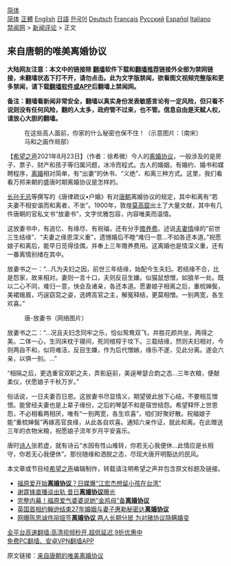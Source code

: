  <!-- 面包屑导航 --> <div class="breadcrumb"><!-- GTranslate: https://gtranslate.io/ -->  <div class="switcher notranslate">  <div class="selected">  <a href="#" onclick="return false;"> 简体</a>  </div>  <div class="option">  <a href="https://www.bannedbook.org" onclick="doGTranslate('zh-CN|zh-CN');jQuery('div.switcher div.selected a').html(jQuery(this).html());return false;" title="简体中文" class="nturl selected"> 简体</a>  <a href="https://www.bannedbook.org/zh-tw/" onclick="doGTranslate('zh-CN|zh-TW');jQuery('div.switcher div.selected a').html(jQuery(this).html());return false;" title="繁體中文" class="nturl"> 正體</a>  <a href="https://www.bannedbook.org/en/" onclick="doGTranslate('zh-CN|en');jQuery('div.switcher div.selected a').html(jQuery(this).html());return false;" title="English" class="nturl"> English</a>  <a href="https://www.bannedbook.org/ja/" onclick="doGTranslate('zh-CN|ja');jQuery('div.switcher div.selected a').html(jQuery(this).html());return false;" title="日本語" class="nturl"> 日語</a>  <a href="https://www.bannedbook.org/ko/" onclick="doGTranslate('zh-CN|ko');jQuery('div.switcher div.selected a').html(jQuery(this).html());return false;" title="한국어" class="nturl"> 한국어</a>  <a href="https://www.bannedbook.org/de/" onclick="doGTranslate('zh-CN|de');jQuery('div.switcher div.selected a').html(jQuery(this).html());return false;" title="Deutsch" class="nturl"> Deutsch</a>  <a href="https://www.bannedbook.org/fr/" onclick="doGTranslate('zh-CN|fr');jQuery('div.switcher div.selected a').html(jQuery(this).html());return false;" title="Français" class="nturl"> Français</a>  <a href="https://www.bannedbook.org/ru/" onclick="doGTranslate('zh-CN|ru');jQuery('div.switcher div.selected a').html(jQuery(this).html());return false;" title="Русский" class="nturl"> Русский</a>  <a href="https://www.bannedbook.org/es/" onclick="doGTranslate('zh-CN|es');jQuery('div.switcher div.selected a').html(jQuery(this).html());return false;" title="Español" class="nturl"> Español</a>  <a href="https://www.bannedbook.org/it/" onclick="doGTranslate('zh-CN|it');jQuery('div.switcher div.selected a').html(jQuery(this).html());return false;" title="Italiano" class="nturl"> Italiano</a>  </div>  </div>      <div class='breadcrumb-sub'><!-- Breadcrumb NavXT 6.3.0 --> <a href="https://www.bannedbook.org/" class="home">禁闻网</a> &gt; <a href="https://www.bannedbook.org/bnews/comments/" class="category">新闻评论</a> &gt; 正文</div></div><h2>来自唐朝的唯美离婚协议</h2> <p class="notice"><b>大陆网友注意：本文中的链接除 <a href="https://github.com/bannedbook/fanqiang" >翻墙</a>软件下载和<a href="https://github.com/killgcd/justmysocks/blob/master/README.md">翻墙推荐</a>链接外全部为禁网链接，未翻墙状态下打不开，请勿点击。此为文字版禁闻，欲看图文视频完整版和更多禁闻，请下载<a href="https://github.com/bannedbook/fanqiang">翻墙软件或APP</a>后翻墙上禁闻网。</p><p>备注：翻墙看新闻非常安全，翻墙以真实身份发表敏感言论有一定风险，但只看不说则没有任何风险，翻的人太多，政府管不过来，也不管。信息自由是天赋人权，请放心大胆的翻墙。</b></p>  <div class="entry"> <figure> <p><figcaption>在这些高人面前，你家的什么秘密也保不住！（示意图片：〔南宋〕马和之画作局部）</figcaption></figure> <p>【<span class='wp_keywordlink_affiliate'><a href="https://www.soundofhope.org" title="希望之声" target="_blank">希望之声</a></span>2021年8月23日】（作者：徐希微）今人的<a href="https://www.bannedbook.org/bnews/tag/%E7%A6%BB%E5%A9%9A%E5%8D%8F%E8%AE%AE/" class="st_tag internal_tag" rel="tag" title="标签 离婚协议 下的日志">离婚协议</a>，一般涉及的是房子、票子、财产和孩子等归属问题，冰冷而程式。古人的婚姻，有婚约、婚书和媒聘程序，<a href="https://www.bannedbook.org/bnews/tag/%e7%a6%bb%e5%a9%9a/" class="st_tag internal_tag" rel="tag" title="标签 离婚 下的日志">离婚</a>相对简单，有“出妻”的休书、“义绝”、和离三种方式。这里，我们看看万邦来朝的盛唐时期离婚协议是怎样的。</p> <p><a href="https://www.bannedbook.org/bnews/tag/%E9%95%BF%E5%AD%99%E6%97%A0%E5%BF%8C/" class="st_tag internal_tag" rel="tag" title="标签 长孙无忌 下的日志">长孙无忌</a>等撰写的《唐律疏议•户婚》有对<a href="https://www.bannedbook.org/bnews/tag/%e5%94%90%e6%9c%9d/" class="st_tag internal_tag" rel="tag" title="标签 唐朝 下的日志">唐朝</a>离婚协议的规定，其中和离有“若夫妻不相安谐而和离者，不坐”。1900年，敦煌<a href="https://www.bannedbook.org/bnews/tag/%e8%8e%ab%e9%ab%98%e7%aa%9f/" class="st_tag internal_tag" rel="tag" title="标签 莫高窟 下的日志">莫高窟</a>出土了大量文献，其中有几件唐朝的官私文书“放妻书”，文字优雅包容，内容唯美而温情。</p>  <p>这放妻书中，有追忆、有缘尽、有祝福，还有分手<a href="https://www.bannedbook.org/bnews/tag/%E8%B5%A1%E5%85%BB%E8%B4%B9/" class="st_tag internal_tag" rel="tag" title="标签 赡养费 下的日志">赡养费</a>。述说<a href="https://www.bannedbook.org/bnews/tag/%E5%A4%AB%E5%A6%BB%E6%83%85/" class="st_tag internal_tag" rel="tag" title="标签 夫妻情 下的日志">夫妻情</a>缘的“前世三生结缘”、“夫妻之缘恩深义重”，遗憾婚后不睦“难归一意…不如各还本道。”祝愿娘子和离后，能早日觅得佳偶，并奉上三年赡养费用。这离婚也是情深义重，还有一番离情别绪在其中。</p> <p>放妻书之一：“…凡为夫妇之因，前世三年结缘，始配今生夫妇。若结缘不合，比是怨家，故来相对。妻则一言十口，夫则反目生嫌。似猫鼠想憎，如狼羊一处。既以二心不同，难归一意，快会及诸亲，各还本道。愿妻娘子相离之后，重梳婵鬓，美裙蛾眉，巧逞窈窕之姿，选娉高官之主，解冤释结，更莫相憎。一别两宽，各生欢喜。”</p>  <figure><figcaption>唐-放妻书（网络图片）</figcaption></figure> <p>放妻书之二：“…况且夫妇念同牢之乐，恰似鸳鸯双飞，并胜花颜共坐，两得之美。二体一心，生同床枕于寝间，死同棺椁于坟下。三载结缘，然则夫妇相对，今则两自不和，似将难活，反目生嫌，作为后代憎嫉，缘乐不遂，见此分离。遂会六亲，以俱一别。…”</p> <p>“相隔之后，更选重官双职之夫，弄影庭前，美逞琴瑟合韵之态…三年衣粮，便献柔仪，伏愿娘子千秋万岁。”</p>  <p>俗话说，一日夫妻百日恩。这放妻书尽显情义，期望彼此放下心结，不要相互憎恨。能曾经夫妻也是上辈子缘份，之后的琴瑟不和是宿世结怨。希望释怀上世恩怨，不必相看两相厌，唯有“一别两宽，各生欢喜”，咱们好聚好散。祝福娘子能“重梳婵鬓”再嫁高官良缘，从此各自欢喜。通知六亲作证，就此和离。在此赠送三年的衣物米粮，祝愿娘子流年岁月平安喜乐。</p> <p>唐时<span class='wp_keywordlink'><a href="https://www.bannedbook.org/forum11/topic295.html" title="禁片：诗人的悲歌" target="_blank">诗人</a></span>张若虚，就有诗云“水因有性山难转，你若无心我便休…此情应是长相守，你若无心我便休”。那份随缘和洒脱之态，尽现大唐开明豁达的民风。</p>  <p>本文章或节目经<a href="https://www.bannedbook.org/bnews/tag/%e5%b8%8c%e6%9c%9b%e4%b9%8b%e5%a3%b0/" class="st_tag internal_tag" rel="tag" title="标签 希望之声 下的日志">希望之声</a>编辑制作，转载请注明希望之声并包含原文标题及链接。 </p> <ul class='op-related-articles' title='相关阅读'> <li><a href='https://www.bannedbook.org/bnews/yule/20210401/1517147.html' target='_blank'>福原爱开始<b>离婚协议</b>？日媒爆“江宏杰想留小孩​​在台湾”</a></li> <li><a href='https://www.bannedbook.org/bnews/yule/20210310/1502205.html' target='_blank'>谢霆锋直播谈出轨 昔日<b>离婚协议</b>曝光</a></li> <li><a href='https://www.bannedbook.org/bnews/yule/20210304/1498588.html' target='_blank'>完整内幕！福原爱气婆婆说她"金鸡母"备<b>离婚协议</b></a></li> <li><a href='https://www.bannedbook.org/bnews/baitai/20200221/1281063.html' target='_blank'>英国首相约翰逊结束27年婚姻与妻子惠勒秘密达<b>离婚协议</b></a></li> <li><a href='https://www.bannedbook.org/bnews/yule/20200108/1255275.html' target='_blank'>网曝陈思诚佟丽娅签<b>离婚协议</b> 两人长期分居 为对赌协议隐瞒婚变</a></li> </ul> <p class="texttj"> <a href="https://github.com/bannedbook/fanqiang/wiki/V2ray%E6%9C%BA%E5%9C%BA" target="_blank">全平台高速翻墙:高清视频秒开,超低延迟,9折优惠中</a><br/> <a href="https://github.com/bannedbook/fanqiang/wiki/%E7%A6%81%E9%97%BB%E7%BD%91%E5%AE%89%E5%8D%93%E7%BF%BB%E5%A2%99%E6%96%B0%E9%97%BBAPP" target="_blank">免费PC翻墙、安卓VPN翻墙APP</a></p><p>原文链接：<a class="src_link"  href="https://www.soundofhope.org/post/538319" target="_blank">来自唐朝的唯美离婚协议</a></p><a name='sharetosocial'></a>  <div style="margin-bottom:5px;padding-bottom:5px;clear:both"> <div id="archive-pix-1" class="banner-ads"> <!-- AuctionX Display platform tag START --> <div id="26318x728x90x621x_ADSLOT2" clicktrack="%%CLICK_URL_ESC%%"></div> <!-- AuctionX Display platform tag END --> </div> <div id="archive-pix-2" class="banner-ads"> <!-- AuctionX Display platform tag START --> <div id="26315x300x250x621x_ADSLOT2" clicktrack="%%CLICK_URL_ESC%%"></div> <!-- AuctionX Display platform tag END --> </div> </div>  <div id="archive-pix-1" class="banner-ads"> <!-- AuctionX Display platform tag START --> <div id="26318x728x90x621x_ADSLOT3" clicktrack="%%CLICK_URL_ESC%%"></div> <!-- AuctionX Display platform tag END --> </div> </div><!--END ENTRY--> 